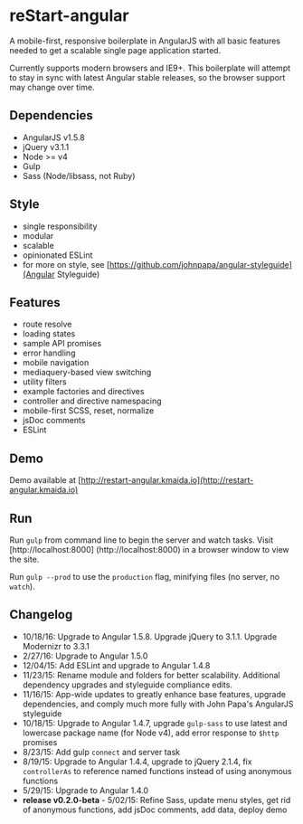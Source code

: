 reStart-angular
==========

A mobile-first, responsive boilerplate in AngularJS with all basic features needed to get a scalable single page application started.

Currently supports modern browsers and IE9+. This boilerplate will attempt to stay in sync with latest Angular stable 
releases, so the browser support may change over time.

## Dependencies
 
* AngularJS v1.5.8
* jQuery v3.1.1
* Node >= v4 
* Gulp 
* Sass (Node/libsass, not Ruby)

## Style

* single responsibility 
* modular 
* scalable
* opinionated ESLint
* for more on style, see [https://github.com/johnpapa/angular-styleguide](Angular Styleguide)

## Features

* route resolve
* loading states
* sample API promises
* error handling
* mobile navigation
* mediaquery-based view switching
* utility filters
* example factories and directives 
* controller and directive namespacing
* mobile-first SCSS, reset, normalize
* jsDoc comments
* ESLint

## Demo

Demo available at [http://restart-angular.kmaida.io](http://restart-angular.kmaida.io)

## Run

Run `gulp` from command line to begin the server and watch tasks. Visit [http://localhost:8000]
(http://localhost:8000) in a browser window to view the site.

Run `gulp --prod` to use the `production` flag, minifying files (no server, no `watch`).

## Changelog

* 10/18/16: Upgrade to Angular 1.5.8. Upgrade jQuery to 3.1.1. Upgrade Modernizr to 3.3.1
* 2/27/16: Upgrade to Angular 1.5.0
* 12/04/15: Add ESLint and upgrade to Angular 1.4.8
* 11/23/15: Rename module and folders for better scalability. Additional dependency upgrades and styleguide compliance edits.
* 11/16/15: App-wide updates to greatly enhance base features, upgrade dependencies, and comply much more fully with John Papa's AngularJS styleguide
* 10/18/15: Upgrade to Angular 1.4.7, upgrade `gulp-sass` to use latest and lowercase package name (for Node v4), add
 error response to `$http` promises
* 8/23/15: Add gulp `connect` and server task
* 8/19/15: Upgrade to Angular 1.4.4, upgrade to jQuery 2.1.4, fix `controllerAs` to reference named functions instead of using anonymous functions
* 5/29/15: Upgrade to Angular 1.4.0
* **release v0.2.0-beta** - 5/02/15: Refine Sass, update menu styles, get rid of anonymous functions, add jsDoc 
comments, add data, deploy demo